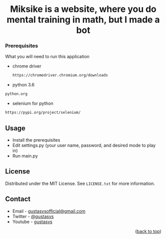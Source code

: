 <!-- Title -->
<div align="center">
  <h1 align="center">Miksike is a website, where you do mental training in math, but I made a bot</h1>
</div>

<!-- GETTING STARTED -->
### Prerequisites
What you will need to run this application
* chrome driver
  ```sh
  https://chromedriver.chromium.org/downloads
  ```
 * python 3.6
  ```sh
  python.org
  ```
  * selenium for python
  ```sh
  https://pypi.org/project/selenium/
  ```
  
<!-- HOW TO USE -->
## Usage
* Install the prerequisites
* Edit settings.py (your user name, password, and desired mode to play in)
* Run main.py 
<!-- LICENSE -->
## License

Distributed under the MIT License. See `LICENSE.txt` for more information.

<!-- CONTACT ME -->
## Contact

* Email - gustasvsofficial@gmail.com
* Twitter - [@gustasvs](https://twitter.com/gustasvs)
* Youtube - [gustasvs](https://www.youtube.com/gustasvs)

<p align="right">(<a href="#top">back to top</a>)</p>
